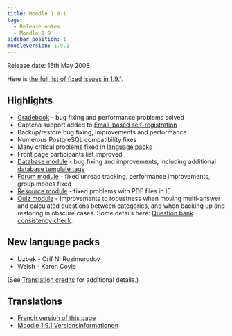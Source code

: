```yaml
---
title: Moodle 1.9.1
tags:
  - Release notes
  - Moodle 1.9
sidebar_position: 1
moodleVersion: 1.9.1
---
```

Release date: 15th May 2008

Here is [the full list of fixed issues in 1.9.1](http://moodle.atlassian.net/secure/IssueNavigator!executeAdvanced.jspa?jqlQuery=project+%3D+mdl+and+resolution+%3D+fixed+AND+fixVersion+in+%28%221.9.1%22%29).

## Highlights

- [Gradebook](https://docs.moodle.org/dev/Grades) - bug fixing and performance problems solved
- Captcha support added to [Email-based self-registration](https://docs.moodle.org/en/Email-based_self-registration)
- Backup/restore bug fixing, improvements and performance
- Numerous PostgreSQL compatibility fixes
- Many critical problems fixed in [language packs](https://docs.moodle.org/en/Language_packs)
- Front page participants list improved
- [Database module](https://docs.moodle.org/en/Database_module) - bug fixing and improvements, including additional [database template tags](https://docs.moodle.org/en/Database_templates)
- [Forum module](https://docs.moodle.org/en/Forum_module) - fixed unread tracking, performance improvements, group modes fixed
- [Resource module](https://docs.moodle.org/dev/Resources) - fixed problems with PDF files in IE
- [Quiz module](https://docs.moodle.org/en/Quiz_module) - Improvements to robustness when moving multi-answer and calculated questions between categories, and when backing up and restoring in obscure cases. Some details here: [Question bank consistency check](https://docs.moodle.org/dev/Question_bank_consistency_check).

## New language packs

- Uzbek - Orif N. Ruzimurodov
- Welsh - Karen Coyle

(See [Translation credits](https://docs.moodle.org/en/Translation_credits) for additional details.)

## Translations

- [French version of this page](https://docs.moodle.org/19/fr/Notes_de_mise_à_jour_de_Moodle_1.9.1)
- [Moodle 1.9.1 Versionsinformationen](https://docs.moodle.org/de/Moodle_1.9.1_Versionsinformationen)
